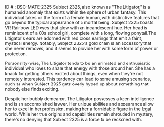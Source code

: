 ID # : DSC-MATE-2325
Subject 2325, also known as "The Litigator," is a humanoid anomaly that exists within the sphere of urban fantasy. This individual takes on the form of a female human, with distinctive features that go beyond the typical appearance of a mortal being. Subject 2325 boasts VR Rainbow LED eyes that glow with an incandescent hue. Her head is reminiscent of a 00s school girl, complete with a long, flowing ponytail.The Litigator's ears are adorned with red cross earrings that emit a faint, mystical energy. Notably, Subject 2325's gold chain is an accessory that she never removes, and it seems to provide her with some form of power or protection.

Personality-wise, The Litigator tends to be an animated and enthusiastic individual who loves to share that energy with those around her. She has a knack for getting others excited about things, even when they're not remotely interested. This tendency can lead to some amusing scenarios, such as when Subject 2325 gets overly hyped up about something that nobody else finds exciting.

Despite her bubbly demeanor, The Litigator possesses a keen intelligence and is an accomplished lawyer. Her unique abilities and appearance allow her to excel in her profession, making her a formidable figure in the legal world. While her true origins and capabilities remain shrouded in mystery, there's no denying that Subject 2325 is a force to be reckoned with.